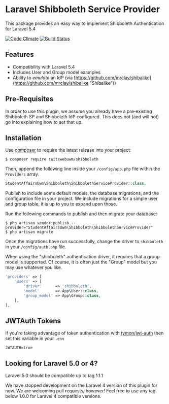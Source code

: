 Laravel Shibboleth Service Provider
===================================

This package provides an easy way to implement Shibboleth Authentication for Laravel 5.4

[![Code Climate][3]][2]
[![Build Status][12]][11]

## Features ##

- Compatibility with Laravel 5.4
- Includes User and Group model examples
- Ability to *emulate* an IdP (via [https://github.com/mrclay/shibalike](https://github.com/mrclay/shibalike "Shibalike"))

## Pre-Requisites ##

In order to use this plugin, we assume you already have a pre-existing Shibboleth SP and Shibboleth IdP configured. This does not (and will not) go into explaining how to set that up.

## Installation ##

Use [composer][1] to require the latest release into your project:

    $ composer require saitswebuwm/shibboleth

Then, append the following line inside your `/config/app.php` file within the `Providers` array.

```php
StudentAffairsUwm\Shibboleth\ShibbolethServiceProvider::class,
```

Publish to include some default models, the database migrations, and the configuration file in your project.
We include migrations for a simple user and group table, it is up to you to expand upon those.

Run the following commands to publish and then migrate your database:

    $ php artisan vendor:publish --provider="StudentAffairsUwm\Shibboleth\ShibbolethServiceProvider"
    $ php artisan migrate

Once the migrations have run successfully, change the driver to `shibboleth` in your `/config/auth.php` file.

When using the "shibboleth" authentication driver, it requires that a
group model is supported. Of course, it is often just the "Group" model
but you may use whatever you like.


```php
'providers' => [
    'users' => [
        'driver'      => 'shibboleth',
        'model'       => App\User::class,
        'group_model' => App\Group::class,
    ],
],
```

## JWTAuth Tokens ##

If you're taking advantage of token authentication with [tymon/jwt-auth][4] then
set this variable in your `.env`

    JWTAUTH=true

## Looking for Laravel 5.0 or 4? ##

Laravel 5.0 should be compatible up to tag 1.1.1

We have stopped development on the Laravel 4 version of this plugin for now. We are welcoming pull requests, however! Feel free to use any tag below 1.0.0 for Laravel 4 compatible versions.

[1]:https://getcomposer.org/
[2]:https://codeclimate.com/github/StudentAffairsUWM/Laravel-Shibboleth-Service-Provider
[3]:https://codeclimate.com/github/StudentAffairsUWM/Laravel-Shibboleth-Service-Provider/badges/gpa.svg
[4]:https://github.com/tymondesigns/jwt-auth
[11]:https://travis-ci.org/uawcob/Laravel-Shibboleth-Service-Provider
[12]:https://travis-ci.org/uawcob/Laravel-Shibboleth-Service-Provider.svg?branch=master
